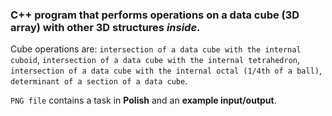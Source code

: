 ### C++ program that performs operations on a **data cube (3D array)** with **other 3D structures _inside_**.

Cube operations are: `intersection of a data cube with the internal cuboid`, 
`intersection of a data cube with the internal tetrahedron`, 
`intersection of a data cube with the internal octal (1/4th of a ball)`, `determinant of a section of a data cube`.

`PNG file` contains a task in **Polish** and an **example input/output**.
